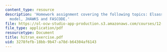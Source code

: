 ```yaml
---
content_type: resource
description: 'Homework assignment covering the following topics: Elsasser''s band
  model, JHAWKS and FASCODE.'
file: https://ol-ocw-studio-app-production.s3.amazonaws.com/courses/12-815-atmospheric-radiation-fall-2006/3278fefb18bb9b47a78db64304af6143_hitran_exercise.pdf
file_type: application/pdf
resourcetype: Document
title: hitran_exercise.pdf
uid: 3278fefb-18bb-9b47-a78d-b64304af6143
---
```

